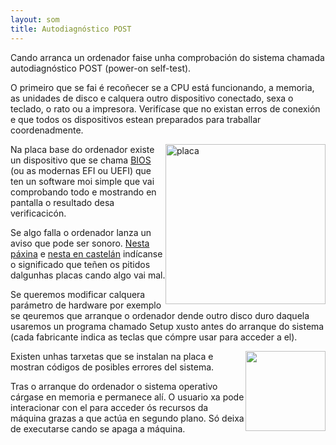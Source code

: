 ```yaml
---
layout: som
title: Autodiagnóstico POST
---
```



Cando arranca un ordenador faise unha comprobación do sistema chamada autodiagnóstico POST (power-on self-test).

O primeiro que se fai é  recoñecer se a CPU está funcionando, a memoria, as unidades de disco e calquera outro dispositivo conectado, sexa o teclado, o rato ou a impresora. Verifícase que no existan erros de conexión e que todos os dispositivos estean preparados para traballar coordenadmente.



<img style="float: right;" width="256" alt="placa" src="http://www.howtogeek.com/wp-content/uploads/2011/03/650x300xbanner11.png.pagespeed.gp+jp+jw+pj+js+rj+rp+rw+ri+cp+md.ic.ArQADmzm7i.png"/>Na placa base do ordenador existe un dispositivo que se chama [BIOS](http://www.tiendasinformatica.info/wiki/bios.html) (ou as modernas EFI ou UEFI) que ten un software moi simple que vai comprobando todo e mostrando en pantalla o resultado desa verificacicón.

Se algo falla o ordenador lanza un aviso que pode ser sonoro. [Nesta páxina](http://www.computerhope.com/beep.htm) e
[nesta en castelán](http://www.itespresso.es/interpreta-los-sonidos-de-la-placa-base-37461.html)
indícanse o significado que teñen os  pitidos dalgunhas placas cando algo vai mal.

Se queremos modificar calquera parámetro de hardware por exemplo se qeuremos que arranque o ordenador dende outro disco duro daquela usaremos un programa chamado Setup xusto antes do arranque do sistema (cada fabricante indica as teclas que cómpre usar para acceder a el).

<img style="float: right;" width="128" src="https://upload.wikimedia.org/wikipedia/commons/f/f4/POST_card_98usd.jpg"/>
Existen unhas tarxetas que se instalan na placa e mostran códigos de posibles errores del sistema.



Tras o arranque do ordenador o sistema operativo cárgase en memoria e permanece alí. O usuario xa pode interacionar con el para acceder ós recursos da máquina grazas a que actúa en segundo plano. Só deixa de executarse cando se apaga a máquina.
